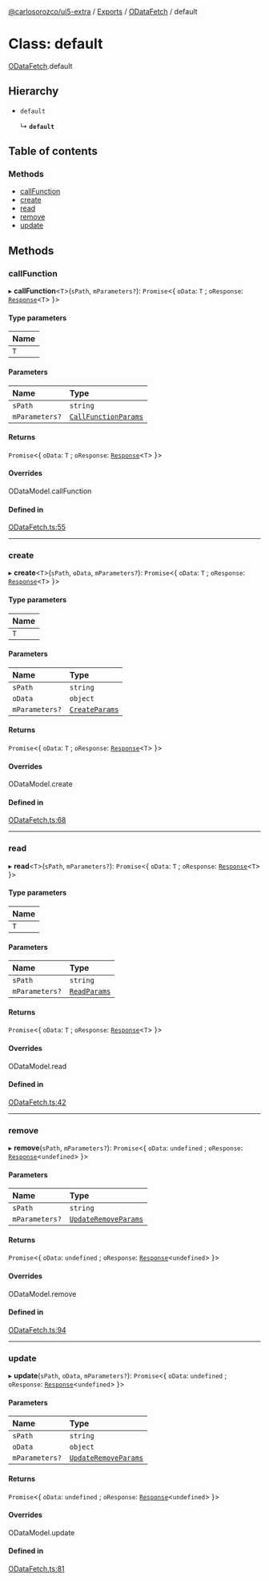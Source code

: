 [@carlosorozco/ui5-extra](../README.md) / [Exports](../modules.md) / [ODataFetch](../modules/ODataFetch.md) / default

# Class: default

[ODataFetch](../modules/ODataFetch.md).default

## Hierarchy

- `default`

  ↳ **`default`**

## Table of contents

### Methods

- [callFunction](ODataFetch.default.md#callfunction)
- [create](ODataFetch.default.md#create)
- [read](ODataFetch.default.md#read)
- [remove](ODataFetch.default.md#remove)
- [update](ODataFetch.default.md#update)

## Methods

### callFunction

▸ **callFunction**<`T`\>(`sPath`, `mParameters?`): `Promise`<{ `oData`: `T` ; `oResponse`: [`Response`](../interfaces/ODataFetch.Response.md)<`T`\>  }\>

#### Type parameters

| Name |
| :------ |
| `T` |

#### Parameters

| Name | Type |
| :------ | :------ |
| `sPath` | `string` |
| `mParameters?` | [`CallFunctionParams`](../interfaces/ODataFetch.CallFunctionParams.md) |

#### Returns

`Promise`<{ `oData`: `T` ; `oResponse`: [`Response`](../interfaces/ODataFetch.Response.md)<`T`\>  }\>

#### Overrides

ODataModel.callFunction

#### Defined in

[ODataFetch.ts:55](https://github.com/CarlosOrozco88/ODataFetch/blob/d0fcdf2/src/dev/carlosorozco/ui5Extra/ODataFetch.ts#L55)

___

### create

▸ **create**<`T`\>(`sPath`, `oData`, `mParameters?`): `Promise`<{ `oData`: `T` ; `oResponse`: [`Response`](../interfaces/ODataFetch.Response.md)<`T`\>  }\>

#### Type parameters

| Name |
| :------ |
| `T` |

#### Parameters

| Name | Type |
| :------ | :------ |
| `sPath` | `string` |
| `oData` | `object` |
| `mParameters?` | [`CreateParams`](../interfaces/ODataFetch.CreateParams.md) |

#### Returns

`Promise`<{ `oData`: `T` ; `oResponse`: [`Response`](../interfaces/ODataFetch.Response.md)<`T`\>  }\>

#### Overrides

ODataModel.create

#### Defined in

[ODataFetch.ts:68](https://github.com/CarlosOrozco88/ODataFetch/blob/d0fcdf2/src/dev/carlosorozco/ui5Extra/ODataFetch.ts#L68)

___

### read

▸ **read**<`T`\>(`sPath`, `mParameters?`): `Promise`<{ `oData`: `T` ; `oResponse`: [`Response`](../interfaces/ODataFetch.Response.md)<`T`\>  }\>

#### Type parameters

| Name |
| :------ |
| `T` |

#### Parameters

| Name | Type |
| :------ | :------ |
| `sPath` | `string` |
| `mParameters?` | [`ReadParams`](../interfaces/ODataFetch.ReadParams.md) |

#### Returns

`Promise`<{ `oData`: `T` ; `oResponse`: [`Response`](../interfaces/ODataFetch.Response.md)<`T`\>  }\>

#### Overrides

ODataModel.read

#### Defined in

[ODataFetch.ts:42](https://github.com/CarlosOrozco88/ODataFetch/blob/d0fcdf2/src/dev/carlosorozco/ui5Extra/ODataFetch.ts#L42)

___

### remove

▸ **remove**(`sPath`, `mParameters?`): `Promise`<{ `oData`: `undefined` ; `oResponse`: [`Response`](../interfaces/ODataFetch.Response.md)<`undefined`\>  }\>

#### Parameters

| Name | Type |
| :------ | :------ |
| `sPath` | `string` |
| `mParameters?` | [`UpdateRemoveParams`](../interfaces/ODataFetch.UpdateRemoveParams.md) |

#### Returns

`Promise`<{ `oData`: `undefined` ; `oResponse`: [`Response`](../interfaces/ODataFetch.Response.md)<`undefined`\>  }\>

#### Overrides

ODataModel.remove

#### Defined in

[ODataFetch.ts:94](https://github.com/CarlosOrozco88/ODataFetch/blob/d0fcdf2/src/dev/carlosorozco/ui5Extra/ODataFetch.ts#L94)

___

### update

▸ **update**(`sPath`, `oData`, `mParameters?`): `Promise`<{ `oData`: `undefined` ; `oResponse`: [`Response`](../interfaces/ODataFetch.Response.md)<`undefined`\>  }\>

#### Parameters

| Name | Type |
| :------ | :------ |
| `sPath` | `string` |
| `oData` | `object` |
| `mParameters?` | [`UpdateRemoveParams`](../interfaces/ODataFetch.UpdateRemoveParams.md) |

#### Returns

`Promise`<{ `oData`: `undefined` ; `oResponse`: [`Response`](../interfaces/ODataFetch.Response.md)<`undefined`\>  }\>

#### Overrides

ODataModel.update

#### Defined in

[ODataFetch.ts:81](https://github.com/CarlosOrozco88/ODataFetch/blob/d0fcdf2/src/dev/carlosorozco/ui5Extra/ODataFetch.ts#L81)
